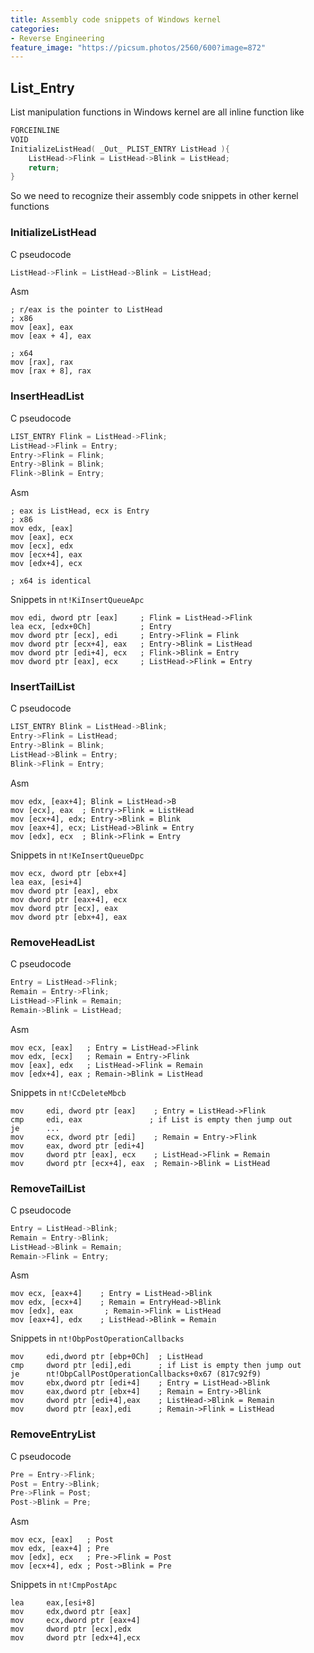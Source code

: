 ```yaml
---
title: Assembly code snippets of Windows kernel
categories:
- Reverse Engineering
feature_image: "https://picsum.photos/2560/600?image=872"
---
```

<!-- more -->

## List\_Entry

List manipulation functions in Windows kernel are all inline function like

```c
FORCEINLINE
VOID
InitializeListHead( _Out_ PLIST_ENTRY ListHead ){
    ListHead->Flink = ListHead->Blink = ListHead;
    return;
}
```

So we need to recognize their assembly code snippets in other kernel functions

### InitializeListHead

C pseudocode

```c
ListHead->Flink = ListHead->Blink = ListHead;
```

Asm

```
; r/eax is the pointer to ListHead
; x86
mov [eax], eax
mov [eax + 4], eax

; x64
mov [rax], rax
mov [rax + 8], rax
```

### InsertHeadList

C pseudocode

```c
LIST_ENTRY Flink = ListHead->Flink;
ListHead->Flink = Entry;
Entry->Flink = Flink;
Entry->Blink = Blink;
Flink->Blink = Entry;
```

Asm

```auto
; eax is ListHead, ecx is Entry
; x86
mov edx, [eax]
mov [eax], ecx
mov [ecx], edx
mov [ecx+4], eax
mov [edx+4], ecx

; x64 is identical
```

Snippets in `nt!KiInsertQueueApc`

```auto
mov edi, dword ptr [eax]     ; Flink = ListHead->Flink
lea ecx, [edx+0Ch]           ; Entry
mov dword ptr [ecx], edi     ; Entry->Flink = Flink 
mov dword ptr [ecx+4], eax   ; Entry->Blink = ListHead
mov dword ptr [edi+4], ecx   ; Flink->Blink = Entry
mov dword ptr [eax], ecx     ; ListHead->Flink = Entry
```

### InsertTailList

C pseudocode

```c
LIST_ENTRY Blink = ListHead->Blink;
Entry->Flink = ListHead;
Entry->Blink = Blink;
ListHead->Blink = Entry;
Blink->Flink = Entry;
```

Asm

```auto
mov edx, [eax+4]; Blink = ListHead->B
mov [ecx], eax  ; Entry->Flink = ListHead
mov [ecx+4], edx; Entry->Blink = Blink
mov [eax+4], ecx; ListHead->Blink = Entry
mov [edx], ecx  ; Blink->Flink = Entry
```

Snippets in `nt!KeInsertQueueDpc`

```auto
mov ecx, dword ptr [ebx+4]
lea eax, [esi+4]
mov dword ptr [eax], ebx
mov dword ptr [eax+4], ecx
mov dword ptr [ecx], eax
mov dword ptr [ebx+4], eax
```

### RemoveHeadList

C pseudocode

```c
Entry = ListHead->Flink;
Remain = Entry->Flink;
ListHead->Flink = Remain;
Remain->Blink = ListHead;
```

Asm

```
mov ecx, [eax]   ; Entry = ListHead->Flink
mov edx, [ecx]   ; Remain = Entry->Flink
mov [eax], edx   ; ListHead->Flink = Remain
mov [edx+4], eax ; Remain->Blink = ListHead
```

Snippets in `nt!CcDeleteMbcb`

```
mov     edi, dword ptr [eax]    ; Entry = ListHead->Flink
cmp     edi, eax			   ; if List is empty then jump out
je 		...
mov     ecx, dword ptr [edi]    ; Remain = Entry->Flink
mov     eax, dword ptr [edi+4]
mov     dword ptr [eax], ecx    ; ListHead->Flink = Remain
mov     dword ptr [ecx+4], eax  ; Remain->Blink = ListHead
```

### RemoveTailList

C pseudocode

```c
Entry = ListHead->Blink;
Remain = Entry->Blink;
ListHead->Blink = Remain;
Remain->Flink = Entry;
```

Asm

```
mov ecx, [eax+4]	; Entry = ListHead->Blink
mov edx, [ecx+4]	; Remain = EntryHead->Blink
mov [edx], eax       ; Remain->Flink = ListHead
mov [eax+4], edx	; ListHead->Blink = Remain
```

Snippets in `nt!ObpPostOperationCallbacks`

```
mov     edi,dword ptr [ebp+0Ch]  ; ListHead
cmp     dword ptr [edi],edi      ; if List is empty then jump out
je      nt!ObpCallPostOperationCallbacks+0x67 (817c92f9)
mov     ebx,dword ptr [edi+4]    ; Entry = ListHead->Blink
mov     eax,dword ptr [ebx+4]    ; Remain = Entry->Blink
mov     dword ptr [edi+4],eax    ; ListHead->Blink = Remain
mov     dword ptr [eax],edi      ; Remain->Flink = ListHead
```

### RemoveEntryList

C pseudocode

```c
Pre = Entry->Flink;
Post = Entry->Blink;
Pre->Flink = Post;
Post->Blink = Pre;
```

Asm

```
mov ecx, [eax]   ; Post
mov edx, [eax+4] ; Pre
mov [edx], ecx   ; Pre->Flink = Post
mov [ecx+4], edx ; Post->Blink = Pre
```

Snippets in `nt!CmpPostApc`

```
lea     eax,[esi+8]
mov     edx,dword ptr [eax]
mov     ecx,dword ptr [eax+4]
mov     dword ptr [ecx],edx
mov     dword ptr [edx+4],ecx
```





